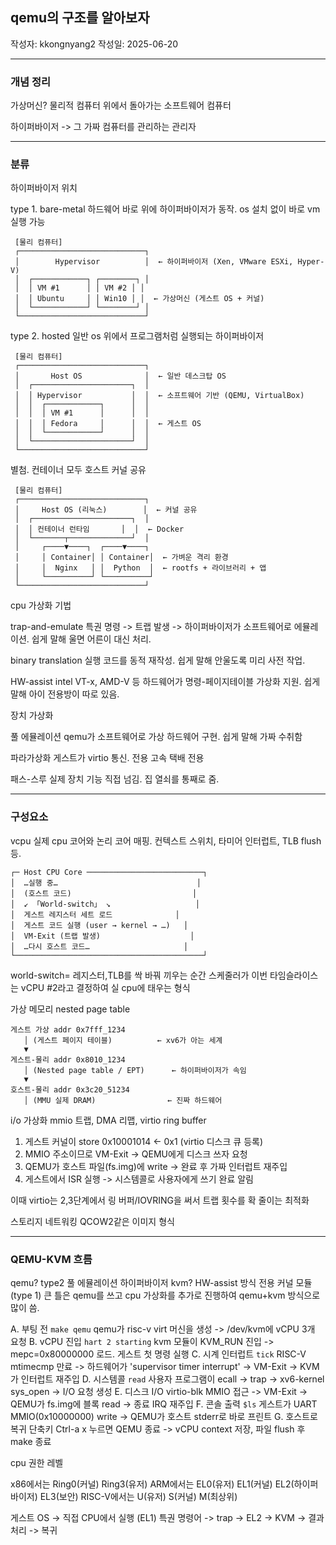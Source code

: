 ## qemu의 구조를 알아보자

작성자: kkongnyang2 작성일: 2025-06-20

---
### 개념 정리

가상머신? 물리적 컴퓨터 위에서 돌아가는 소프트웨어 컴퓨터

하이퍼바이저 -> 그 가짜 컴퓨터를 관리하는 관리자

---
### 분류

하이퍼바이저 위치

type 1. bare-metal
하드웨어 바로 위에 하이퍼바이저가 동작. os 설치 없이 바로 vm 실행 가능

```
 [물리 컴퓨터]
 ┌────────────────────────────┐
 │        Hypervisor          │  ← 하이퍼바이저 (Xen, VMware ESXi, Hyper-V)
 │  ┌────────────┐ ┌────────┐ │
 │  │ VM #1      │ │ VM #2 │ │
 │  │ Ubuntu     │ │ Win10 │ │  ← 가상머신 (게스트 OS + 커널)
 │  └────────────┘ └────────┘ │
 └────────────────────────────┘
```

type 2. hosted
일반 os 위에서 프로그램처럼 실행되는 하이퍼바이저

```
 [물리 컴퓨터]
 ┌────────────────────────────┐
 │       Host OS              │  ← 일반 데스크탑 OS
 │  ┌──────────────────────┐  │
 │  │ Hypervisor           │  │  ← 소프트웨어 기반 (QEMU, VirtualBox)
 │  │  ┌────────────┐      │  │
 │  │  │ VM #1      │      │  │
 │  │  │ Fedora     │      │  │  ← 게스트 OS
 │  │  └────────────┘      │  │
 │  └──────────────────────┘  │
 └────────────────────────────┘
```

별첨. 컨테이너
모두 호스트 커널 공유

```
 [물리 컴퓨터]
 ┌────────────────────────────┐
 │     Host OS (리눅스)        │  ← 커널 공유
 │  ┌──────────────────────┐  │
 │  │ 컨테이너 런타임       │  │  ← Docker
 │  └───────┬──────────────┘  │
 │     ┌────▼────┐  ┌────▼────┐
 │     │ Container│ │ Container│  ← 가벼운 격리 환경
 │     │  Nginx   │ │  Python  │  ← rootfs + 라이브러리 + 앱
 │     └──────────┘ └──────────┘
 └────────────────────────────┘
```

cpu 가상화 기법

trap-and-emulate
특권 명령 -> 트랩 발생 -> 하이퍼바이저가 소프트웨어로 에뮬레이션. 쉽게 말해 울면 어른이 대신 처리.

binary translation
실행 코드를 동적 재작성. 쉽게 말해 안울도록 미리 사전 작업.

HW-assist
intel VT-x, AMD-V 등 하드웨어가 명령-페이지테이블 가상화 지원. 쉽게 말해 아이 전용방이 따로 있음.

장치 가상화

풀 에뮬레이션
qemu가 소프트웨어로 가상 하드웨어 구현. 쉽게 말해 가짜 수취함

파라가상화
게스트가 virtio 통신. 전용 고속 택배 전용

패스-스루
실제 장치 기능 직접 넘김. 집 열쇠를 통째로 줌.

---
### 구성요소

vcpu
실제 cpu 코어와 논리 코어 매핑. 컨텍스트 스위치, 타미어 인터럽트, TLB flush 등.
```
┌─ Host CPU Core ──────────────────────────┐
│  …실행 중…                               │
│  (호스트 코드)                           │
│  ↙ 「World-switch」 ↘                   │
│  게스트 레지스터 세트 로드              │
│  게스트 코드 실행 (user → kernel → …)   │
│  VM-Exit (트랩 발생)                    │
│  …다시 호스트 코드…                     │
└──────────────────────────────────────────┘
```
world-switch= 레지스터,TLB를 싹 바꿔 끼우는 순간
스케줄러가 이번 타임슬라이스는 vCPU #2라고 결정하여 실 cpu에 태우는 형식


가상 메모리
nested page table
```
게스트 가상 addr 0x7fff_1234
   │ (게스트 페이지 테이블)          ← xv6가 아는 세계
   ▼
게스트-물리 addr 0x8010_1234
   │ (Nested page table / EPT)      ← 하이퍼바이저가 속임
   ▼
호스트-물리 addr 0x3c20_51234
   │ (MMU 실제 DRAM)                ← 진짜 하드웨어
```

i/o 가상화
mmio 트랩, DMA 리맵, virtio ring buffer
1. 게스트 커널이 store 0x10001014 <- 0x1 (virtio 디스크 큐 등록)
2. MMIO 주소이므로 VM-Exit -> QEMU에게 디스크 쓰자 요청
3. QEMU가 호스트 파일(fs.img)에 write -> 완료 후 가짜 인터럽트 재주입
4. 게스트에서 ISR 실행 -> 시스템콜로 사용자에게 쓰기 완료 알림

이때 virtio는 2,3단계에서 링 버퍼/IOVRING을 써서 트랩 횟수를 확 줄이는 최적화

스토리지 네트워킹
QCOW2같은 이미지 형식

---
### QEMU-KVM 흐름

qemu? type2 풀 에뮬레이션 하이퍼바이저
kvm? HW-assist 방식 전용 커널 모듈(type 1)
큰 틀은 qemu를 쓰고 cpu 가상화를 추가로 진행하여 qemu+kvm 방식으로 많이 씀.

A. 부팅 전 `make qemu`
qemu가 risc-v virt 머신을 생성 -> /dev/kvm에 vCPU 3개 요청
B. vCPU 진입 `hart 2 starting`
kvm 모듈이 KVM_RUN 진입 -> mepc=0x80000000 로드. 게스트 첫 명령 실행
C. 시계 인터럽트 `tick`
RISC-V mtimecmp 만료 -> 하드웨어가 'supervisor timer interrupt' -> VM-Exit -> KVM가 인터럽트 재주입
D. 시스템콜 `read`
사용자 프로그램이 ecall -> trap -> xv6-kernel sys_open -> I/O 요청 생성
E. 디스크 I/O
virtio-blk MMIO 접근 -> VM-Exit -> QEMU가 fs.img에 블록 read -> 종료 IRQ 재주입
F. 콘솔 출력 `$ls`
게스트가 UART MMIO(0x10000000) write -> QEMU가 호스트 stderr로 바로 프린트
G. 호스트로 복귀
단축키 Ctrl-a x 누르면 QEMU 종료 -> vCPU context 저장, 파일 flush 후 make 종료


cpu 권한 레벨

x86에서는 Ring0(커널) Ring3(유저)
ARM에서는 EL0(유저) EL1(커널) EL2(하이퍼바이저) EL3(보안)
RISC-V에서는 U(유저) S(커널) M(최상위)

게스트 OS -> 직접 CPU에서 실행 (EL1)
특권 명령어 -> trap -> EL2 -> KVM -> 결과처리 -> 복귀